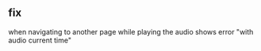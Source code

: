 ## fix
when navigating to another page while playing the audio shows error "with audio current time"
